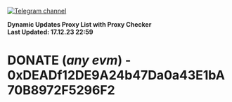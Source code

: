 [![Telegram channel](https://img.shields.io/endpoint?url=https://runkit.io/damiankrawczyk/telegram-badge/branches/master?url=https://t.me/n4z4v0d)](https://t.me/n4z4v0d) 

**Dynamic Updates Proxy List with Proxy Checker**  
**Last Updated: 17.12.23 22:59**

# DONATE (_any evm_) - 0xDEADf12DE9A24b47Da0a43E1bA70B8972F5296F2

